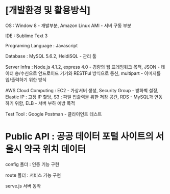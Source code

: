 # [개발환경 및 활용방식]
OS : Window 8 - 개발부분, Amazon Linux AMI - 서버 구동 부분

IDE : Sublime Text 3 

Programing Language : Javascript

Database : MySQL 5.6.2, HeidiSQL - 관리 툴

Server Infra : 
Node.js 4.1.2, express 4.0 - 경량의 웹 프레임워크 목적, JSON - 데이터 송/수신으로 안드로이드 기기와 RESTFul 방식으로 통신, multipart - 이미지를 입/출력하기 위한 방식 

AWS Cloud Computing :
EC2 - 가상서버 생성, Security Group - 방화벽 설정, Elastic IP : 고정 IP 할당, S3 : 파일 입출력을 위한 저장 공간, RDS - MySQL과 연동하기 위함, ELB - 서버 부하 예방 목적  

Test Tool : Google Postman - 클라이언트 테스트

Public API : 공공 데이터 포털 사이트의 서울시 약국 위치 데이터
=============

config 폴더 : 인증 기능 구현

route 폴더 : 서비스 기능 구현

serve.js 서버 동작

